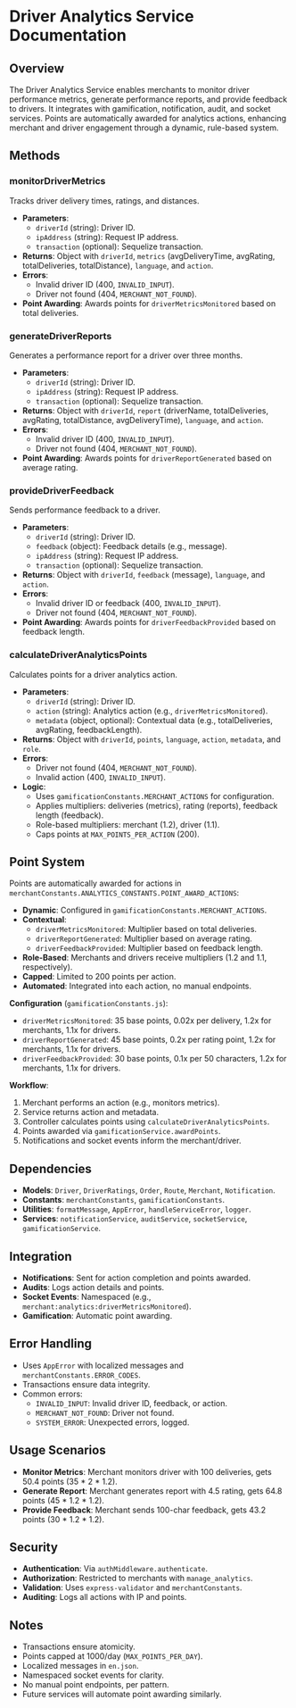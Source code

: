 # Driver Analytics Service Documentation

## Overview
The Driver Analytics Service enables merchants to monitor driver performance metrics, generate performance reports, and provide feedback to drivers. It integrates with gamification, notification, audit, and socket services. Points are automatically awarded for analytics actions, enhancing merchant and driver engagement through a dynamic, rule-based system.

## Methods

### monitorDriverMetrics
Tracks driver delivery times, ratings, and distances.

- **Parameters**:
  - `driverId` (string): Driver ID.
  - `ipAddress` (string): Request IP address.
  - `transaction` (optional): Sequelize transaction.
- **Returns**: Object with `driverId`, `metrics` (avgDeliveryTime, avgRating, totalDeliveries, totalDistance), `language`, and `action`.
- **Errors**:
  - Invalid driver ID (400, `INVALID_INPUT`).
  - Driver not found (404, `MERCHANT_NOT_FOUND`).
- **Point Awarding**: Awards points for `driverMetricsMonitored` based on total deliveries.

### generateDriverReports
Generates a performance report for a driver over three months.

- **Parameters**:
  - `driverId` (string): Driver ID.
  - `ipAddress` (string): Request IP address.
  - `transaction` (optional): Sequelize transaction.
- **Returns**: Object with `driverId`, `report` (driverName, totalDeliveries, avgRating, totalDistance, avgDeliveryTime), `language`, and `action`.
- **Errors**:
  - Invalid driver ID (400, `INVALID_INPUT`).
  - Driver not found (404, `MERCHANT_NOT_FOUND`).
- **Point Awarding**: Awards points for `driverReportGenerated` based on average rating.

### provideDriverFeedback
Sends performance feedback to a driver.

- **Parameters**:
  - `driverId` (string): Driver ID.
  - `feedback` (object): Feedback details (e.g., message).
  - `ipAddress` (string): Request IP address.
  - `transaction` (optional): Sequelize transaction.
- **Returns**: Object with `driverId`, `feedback` (message), `language`, and `action`.
- **Errors**:
  - Invalid driver ID or feedback (400, `INVALID_INPUT`).
  - Driver not found (404, `MERCHANT_NOT_FOUND`).
- **Point Awarding**: Awards points for `driverFeedbackProvided` based on feedback length.

### calculateDriverAnalyticsPoints
Calculates points for a driver analytics action.

- **Parameters**:
  - `driverId` (string): Driver ID.
  - `action` (string): Analytics action (e.g., `driverMetricsMonitored`).
  - `metadata` (object, optional): Contextual data (e.g., totalDeliveries, avgRating, feedbackLength).
- **Returns**: Object with `driverId`, `points`, `language`, `action`, `metadata`, and `role`.
- **Errors**:
  - Driver not found (404, `MERCHANT_NOT_FOUND`).
  - Invalid action (400, `INVALID_INPUT`).
- **Logic**:
  - Uses `gamificationConstants.MERCHANT_ACTIONS` for configuration.
  - Applies multipliers: deliveries (metrics), rating (reports), feedback length (feedback).
  - Role-based multipliers: merchant (1.2), driver (1.1).
  - Caps points at `MAX_POINTS_PER_ACTION` (200).

## Point System
Points are automatically awarded for actions in `merchantConstants.ANALYTICS_CONSTANTS.POINT_AWARD_ACTIONS`:
- **Dynamic**: Configured in `gamificationConstants.MERCHANT_ACTIONS`.
- **Contextual**:
  - `driverMetricsMonitored`: Multiplier based on total deliveries.
  - `driverReportGenerated`: Multiplier based on average rating.
  - `driverFeedbackProvided`: Multiplier based on feedback length.
- **Role-Based**: Merchants and drivers receive multipliers (1.2 and 1.1, respectively).
- **Capped**: Limited to 200 points per action.
- **Automated**: Integrated into each action, no manual endpoints.

**Configuration** (`gamificationConstants.js`):
- `driverMetricsMonitored`: 35 base points, 0.02x per delivery, 1.2x for merchants, 1.1x for drivers.
- `driverReportGenerated`: 45 base points, 0.2x per rating point, 1.2x for merchants, 1.1x for drivers.
- `driverFeedbackProvided`: 30 base points, 0.1x per 50 characters, 1.2x for merchants, 1.1x for drivers.

**Workflow**:
1. Merchant performs an action (e.g., monitors metrics).
2. Service returns action and metadata.
3. Controller calculates points using `calculateDriverAnalyticsPoints`.
4. Points awarded via `gamificationService.awardPoints`.
5. Notifications and socket events inform the merchant/driver.

## Dependencies
- **Models**: `Driver`, `DriverRatings`, `Order`, `Route`, `Merchant`, `Notification`.
- **Constants**: `merchantConstants`, `gamificationConstants`.
- **Utilities**: `formatMessage`, `AppError`, `handleServiceError`, `logger`.
- **Services**: `notificationService`, `auditService`, `socketService`, `gamificationService`.

## Integration
- **Notifications**: Sent for action completion and points awarded.
- **Audits**: Logs action details and points.
- **Socket Events**: Namespaced (e.g., `merchant:analytics:driverMetricsMonitored`).
- **Gamification**: Automatic point awarding.

## Error Handling
- Uses `AppError` with localized messages and `merchantConstants.ERROR_CODES`.
- Transactions ensure data integrity.
- Common errors:
  - `INVALID_INPUT`: Invalid driver ID, feedback, or action.
  - `MERCHANT_NOT_FOUND`: Driver not found.
  - `SYSTEM_ERROR`: Unexpected errors, logged.

## Usage Scenarios
- **Monitor Metrics**: Merchant monitors driver with 100 deliveries, gets 50.4 points (35 * 2 * 1.2).
- **Generate Report**: Merchant generates report with 4.5 rating, gets 64.8 points (45 * 1.2 * 1.2).
- **Provide Feedback**: Merchant sends 100-char feedback, gets 43.2 points (30 * 1.2 * 1.2).

## Security
- **Authentication**: Via `authMiddleware.authenticate`.
- **Authorization**: Restricted to merchants with `manage_analytics`.
- **Validation**: Uses `express-validator` and `merchantConstants`.
- **Auditing**: Logs all actions with IP and points.

## Notes
- Transactions ensure atomicity.
- Points capped at 1000/day (`MAX_POINTS_PER_DAY`).
- Localized messages in `en.json`.
- Namespaced socket events for clarity.
- No manual point endpoints, per pattern.
- Future services will automate point awarding similarly.
